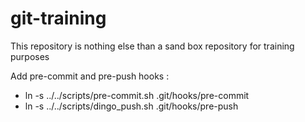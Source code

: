 # git-training

This repository is nothing else than a sand box repository for training purposes

Add pre-commit and pre-push  hooks :

* ln -s ../../scripts/pre-commit.sh .git/hooks/pre-commit
* ln -s ../../scripts/dingo_push.sh .git/hooks/pre-push
